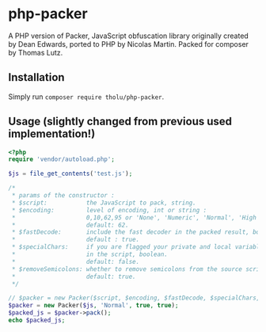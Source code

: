 php-packer
==========

A PHP version of Packer, JavaScript obfuscation library originally created by Dean Edwards, ported to PHP by Nicolas Martin.
Packed for composer by Thomas Lutz.

## Installation

Simply run `composer require tholu/php-packer`.

## Usage (slightly changed from previous used implementation!)

```php
<?php
require 'vendor/autoload.php';

$js = file_get_contents('test.js');

/*
 * params of the constructor :
 * $script:           the JavaScript to pack, string.
 * $encoding:         level of encoding, int or string :
 *                    0,10,62,95 or 'None', 'Numeric', 'Normal', 'High ASCII'.
 *                    default: 62.
 * $fastDecode:       include the fast decoder in the packed result, boolean.
 *                    default : true.
 * $specialChars:     if you are flagged your private and local variables
 *                    in the script, boolean.
 *                    default: false.
 * $removeSemicolons: whether to remove semicolons from the source script.
 *                    default: true.
 */

// $packer = new Packer($script, $encoding, $fastDecode, $specialChars, $removeSemicolons);
$packer = new Packer($js, 'Normal', true, true);
$packed_js = $packer->pack();
echo $packed_js;
```